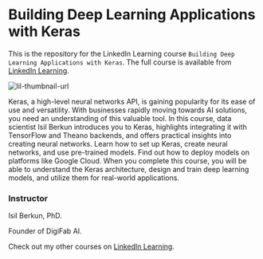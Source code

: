 # Building Deep Learning Applications with Keras
This is the repository for the LinkedIn Learning course `Building Deep Learning Applications with Keras`. The full course is available from [LinkedIn Learning][lil-course-url].

![lil-thumbnail-url]

Keras, a high-level neural networks API, is gaining popularity for its ease of use and versatility. With businesses rapidly moving towards AI solutions, you need an understanding of this valuable tool. In this course, data scientist Isil Berkun introduces you to Keras, highlights integrating it with TensorFlow and Theano backends, and offers practical insights into creating neural networks. Learn how to set up Keras, create neural networks, and use pre-trained models. Find out how to deploy models on platforms like Google Cloud. When you complete this course, you will be able to understand the Keras architecture, design and train deep learning models, and utilize them for real-world applications.

### Instructor

Isil Berkun, PhD.

Founder of DigiFab AI.                 

Check out my other courses on [LinkedIn Learning](https://www.linkedin.com/learning/instructors/isil-berkun).


[0]: # (Replace these placeholder URLs with actual course URLs)

[lil-course-url]: https://www.linkedin.com/learning/building-deep-learning-applications-with-keras
[lil-thumbnail-url]: https://media.licdn.com/dms/image/D560DAQE6wXRsutfjgQ/learning-public-crop_675_1200/0/1709944995972?e=2147483647&v=beta&t=Wg1Jk_X_eZLnJCxhnaqk9lQDEMsmrKtbKD5llCpBbxA

